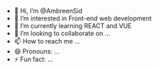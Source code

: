 - 👋 Hi, I’m @AmbreenSid
- 👀 I’m interested in Front-end web development
- 🌱 I’m currently learning REACT and VUE
- 💞️ I’m looking to collaborate on ...
- 📫 How to reach me ...
- 😄 Pronouns: ...
- ⚡ Fun fact: ...

<!---
AmbreenSid/AmbreenSid is a ✨ special ✨ repository because its `README.md` (this file) appears on your GitHub profile.
You can click the Preview link to take a look at your changes.
--->
